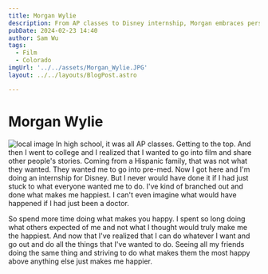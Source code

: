 ```yaml
---
title: Morgan Wylie
description: From AP classes to Disney internship, Morgan embraces personal happiness over expectations.
pubDate: 2024-02-23 14:40
author: Sam Wu
tags:
  - Film
  - Colorado
imgUrl: '../../assets/Morgan_Wylie.JPG'
layout: ../../layouts/BlogPost.astro

---
```

# Morgan Wylie

![local image](../../assets/Morgan_Wylie.JPG)
In high school, it was all AP classes. Getting to the top. And then I went to college and I realized that I wanted to go into film and share other people's stories. Coming from a Hispanic family, that was not what they wanted. They wanted me to go into pre-med. Now I got here and I'm doing an internship for Disney. But I never would have done it if I had just stuck to what everyone wanted me to do. I've kind of branched out and done what makes me happiest. I can't even imagine what would have happened if I had just been a doctor.

So spend more time doing what makes you happy. I spent so long doing what others expected of me and not what I thought would truly make me the happiest. And now that I've realized that I can do whatever I want and go out and do all the things that I've wanted to do. Seeing all my friends doing the same thing and striving to do what makes them the most happy above anything else just makes me happier. 
